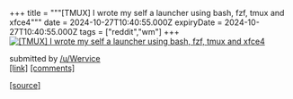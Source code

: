 +++
title = """[TMUX] I wrote my self a launcher using bash, fzf, tmux and xfce4"""
date = 2024-10-27T10:40:55.000Z
expiryDate = 2024-10-27T10:40:55.000Z
tags = ["reddit","wm"]
+++
[![[TMUX] I wrote my self a launcher using bash, fzf, tmux and xfce4](https://preview.redd.it/l8oj2vlg2axd1.png?width=640&crop=smart&auto=webp&s=230cd6c730c0f7e1a44af4d29a64d126734b42bf "[TMUX] I wrote my self a launcher using bash, fzf, tmux and xfce4")](https://www.reddit.com/r/unixporn/comments/1gd8637/tmux_i_wrote_my_self_a_launcher_using_bash_fzf/)

submitted by [/u/Wervice](https://www.reddit.com/user/Wervice)  
[\[link\]](https://i.redd.it/l8oj2vlg2axd1.png) [\[comments\]](https://www.reddit.com/r/unixporn/comments/1gd8637/tmux_i_wrote_my_self_a_launcher_using_bash_fzf/)

[[source]](https://www.reddit.com/r/unixporn/comments/1gd8637/tmux_i_wrote_my_self_a_launcher_using_bash_fzf/)
